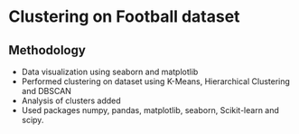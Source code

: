 # Clustering on Football dataset

## Methodology
- Data visualization using seaborn and matplotlib
- Performed clustering on dataset using K-Means, Hierarchical Clustering and DBSCAN
- Analysis of clusters added
- Used packages numpy, pandas, matplotlib, seaborn, Scikit-learn and scipy.


